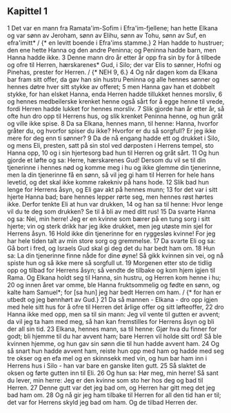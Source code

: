 ## Kapittel 1

1 Det var en mann fra Ramata'im-Sofim i Efra'im-fjellene; han hette Elkana og var sønn av Jeroham, sønn av Elihu, sønn av Tohu, sønn av Suf, en efra'imitt* / {* en levitt boende i Efra'ims stamme.}
2 Han hadde to hustruer; den ene hette Hanna og den andre Peninna; og Peninna hadde barn, men Hanna hadde ikke.
3 Denne mann dro år etter år opp fra sin by for å tilbede og ofre til Herren, hærskarenes* Gud, i Silo; der var Elis to sønner, Hofni og Pinehas, prester for Herren. / {* NEH 9, 6.}
4 Og når dagen kom da Elkana bar fram sitt offer, da gav han sin hustru Peninna og alle hennes sønner og hennes døtre hver sitt stykke av offeret;
5 men Hanna gav han et dobbelt stykke, for han elsket Hanna, enda Herren hadde tillukket hennes morsliv,
6 og hennes medbeilerske krenket henne også sårt for å egge henne til vrede, fordi Herren hadde lukket for hennes morsliv.
7 Slik gjorde han år etter år, så ofte hun dro opp til Herrens hus, og slik krenket Peninna henne, og hun gråt og ville ikke spise.
8 Da sa Elkana, hennes mann, til henne: Hanna, hvorfor gråter du, og hvorfor spiser du ikke? Hvorfor er du så sorgfull? Er jeg ikke mere for deg enn ti sønner?
9 Da de nå engang hadde ett og drukket i Silo, og mens Eli, presten, satt på sin stol ved dørposten i Herrens tempel, sto Hanna opp,
10 og i sin hjertesorg bad hun til Herren og gråt sårt.
11 Og hun gjorde et løfte og sa: Herre, hærskarenes Gud! Dersom du vil se til din tjenerinne i hennes nød og komme meg i hu og ikke glemme din tjenerinne, men la din tjenerinne få en sønn, så vil jeg gi ham til Herren for hele hans levetid, og det skal ikke komme rakekniv på hans hode.
12 Slik bad hun lenge for Herrens åsyn, og Eli gav akt på hennes munn;
13 for det var i sitt hjerte Hanna bad; bare hennes lepper rørte seg, men hennes røst hørtes ikke. Derfor tenkte Eli at hun var drukken,
14 og han sa til henne: Hvor lenge vil du te deg som drukken? Se til å bli av med ditt rus!
15 Da svarte Hanna og sa: Nei, min herre! Jeg er en kvinne som bærer på en tung sorg i sitt hjerte; vin og sterk drikk har jeg ikke drukket, men jeg utøste min sjel for Herrens åsyn.
16 Hold ikke din tjenerinne for en ryggesløs kvinne! For jeg har hele tiden talt av min store sorg og gremmelse.
17 Da svarte Eli og sa: Gå bort i fred, og Israels Gud skal gi deg det du har bedt ham om.
18 Hun sa: La din tjenerinne finne nåde for dine øyne! Så gikk kvinnen sin vei, og nå spiste hun og så ikke mere så sorgfull ut.
19 Morgenen etter sto de tidlig opp og tilbad for Herrens åsyn; så vendte de tilbake og kom hjem igjen til Rama. Og Elkana holdt seg til Hanna, sin hustru, og Herren kom henne i hu;
20 og innen året var omme, ble Hanna fruktsommelig og fødte en sønn, og kalte ham Samuel*; for [sa hun] jeg har bedt Herren om ham. / {* for han er utbedt og jeg bønnhørt av Gud.}
21 Da så mannen - Elkana - dro opp igjen med hele sitt hus for å ofre til Herren det årlige offer og sitt løfteoffer,
22 dro Hanna ikke med opp, men sa til sin mann: Jeg vil vente til gutten er avvent; da vil jeg ta ham med meg, så han kan fremstilles for Herrens åsyn og bli der all sin tid.
23 Elkana, hennes mann, sa til henne: Gjør hva du finner for godt; bli hjemme til du har avvent ham; bare Herren vil holde sitt ord! Så ble kvinnen hjemme, og hun gav sin sønn die til hun hadde avvent ham.
24 Og så snart hun hadde avvent ham, reiste hun opp med ham og hadde med seg tre okser og en efa mel og en skinnsekk med vin, og hun bar ham inn i Herrens hus i Silo - han var bare en ganske liten gutt.
25 Så slaktet de oksen og førte gutten inn til Eli.
26 Og hun sa: Hør meg, min herre! Så sant du lever, min herre: Jeg er den kvinne som sto her hos deg og bad til Herren.
27 Denne gutt var det jeg bad om, og Herren har gitt meg det jeg bad ham om.
28 Og nå gir jeg ham tilbake til Herren for all den tid han er til; det var for Herrens skyld jeg bad om ham. Og de tilbad Herren der.
